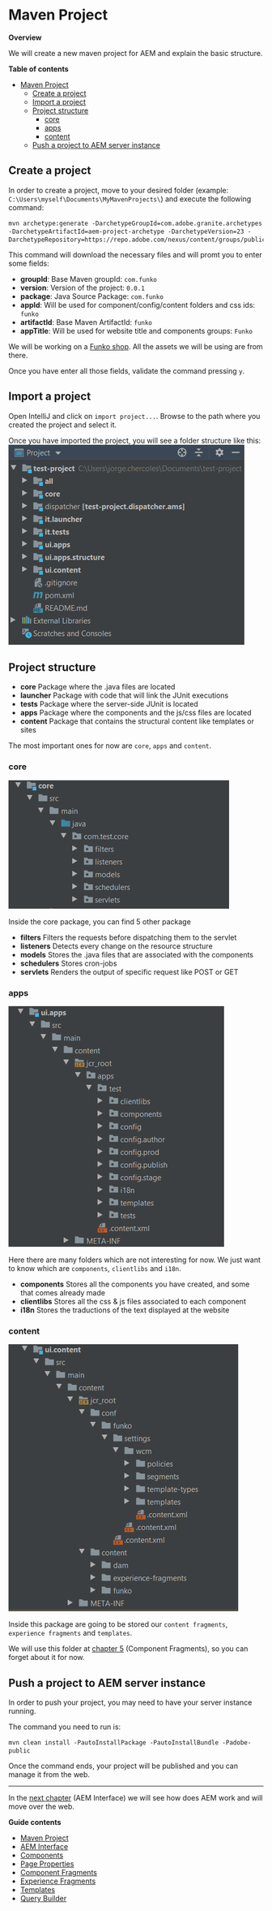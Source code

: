 # Maven Project

**Overview**

We will create a new maven project for AEM and explain the basic structure.

**Table of contents**

- [Maven Project](#maven-project)
  - [Create a project](#create-a-project)
  - [Import a project](#import-a-project)
  - [Project structure](#project-structure)
    - [core](#core)
    - [apps](#apps)
    - [content](#content)
  - [Push a project to AEM server instance](#push-a-project-to-aem-server-instance)

## Create a project

In order to create a project, move to your desired folder (example: `C:\Users\myself\Documents\MyMavenProjects\`) and execute the following command:
```
mvn archetype:generate -DarchetypeGroupId=com.adobe.granite.archetypes -DarchetypeArtifactId=aem-project-archetype -DarchetypeVersion=23 -DarchetypeRepository=https://repo.adobe.com/nexus/content/groups/public
```
This command will download the necessary files and will promt you to enter some fields:
- **groupId**: Base Maven groupId: `com.funko`
- **version**: Version of the project: `0.0.1`
- **package**: Java Source Package: `com.funko`
- **appId**: Will be used for component/config/content folders and css ids: `funko`
- **artifactId**: Base Maven ArtifactId: `funko`
- **appTitle**: Will be used for website title and components groups: `Funko`

We will be working on a [Funko shop](https://funko.com/). All the assets we will be using are from there.

Once you have enter all those fields, validate the command pressing `y`.

## Import a project

Open IntelliJ and click on `import project...`. Browse to the path where you created the project and select it.

Once you have imported the project, you will see a folder structure like this:
![structure_project](assets/structure_project.png)


## Project structure

- **core** Package where the .java files are located
- **launcher** Package with code that will link the JUnit executions
- **tests** Package where the server-side JUnit is located
- **apps** Package where the components and the js/css files are located
- **content** Package that contains the structural content like templates or sites

The most important ones for now are `core`, `apps` and `content`.

### core

![structure_core](assets/structure_core.png)

Inside the core package, you can find 5 other package
- **filters** Filters the requests before dispatching them to the servlet
- **listeners** Detects every change on the resource structure
- **models** Stores the .java files that are associated with the components
- **schedulers** Stores cron-jobs
- **servlets** Renders the output of specific request like POST or GET

### apps

![structure_apps](assets/structure_apps.png)

Here there are many folders which are not interesting for now. We just want to know which are `components`, `clientlibs` and `i18n`.

- **components** Stores all the components you have created, and some that comes already made
- **clientlibs** Stores all the css & js files associated to each component
- **i18n** Stores the traductions of the text displayed at the website

### content

![structure_content](assets/structure_content.png)

Inside this package are going to be stored our `content fragments`, `experience fragments` and `templates`.

We will use this folder at [chapter 5](../5_component_fragments/Readme.md) (Component Fragments), so you can forget about it for now.

## Push a project to AEM server instance

In order to push your project, you may need to have your server instance running.

The command you need to run is:
```
mvn clean install -PautoInstallPackage -PautoInstallBundle -Padobe-public
```

Once the command ends, your project will be published and you can manage it from the web.

---

In the [next chapter](../2_aem_interface/Readme.md) (AEM Interface) we will see how does AEM work and will move over the web.

**Guide contents**
- [Maven Project](../1_maven_project/Readme.md)
- [AEM Interface](../2_aem_interface/Readme.md)
- [Components](../3_components/Readme.md)
- [Page Properties](../4_page_properties/Readme.md)
- [Component Fragments](../5_component_fragments/Readme.md)
- [Experience Fragments](../6_experience_fragments/Readme.md)
- [Templates](../7_templates/Readme.md)
- [Query Builder](../8_query_builder/Readme.md)